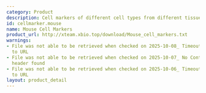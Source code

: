 ```yaml
---
category: Product
description: Cell markers of different cell types from different tissues in mouse
id: cellmarker.mouse
name: Mouse Cell Markers
product_url: http://xteam.xbio.top/download/Mouse_cell_markers.txt
warnings:
- File was not able to be retrieved when checked on 2025-10-08_ Timeout connecting
  to URL
- File was not able to be retrieved when checked on 2025-10-07_ No Content-Length
  header found
- File was not able to be retrieved when checked on 2025-10-06_ Timeout connecting
  to URL
layout: product_detail
---
```

